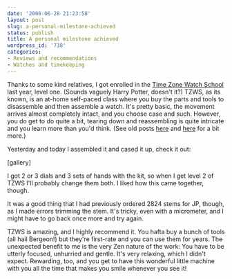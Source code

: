 ```yaml
---
date: '2008-06-28 21:23:58'
layout: post
slug: a-personal-milestone-achieved
status: publish
title: A personal milestone achieved
wordpress_id: '738'
categories:
- Reviews and recommendations
- Watches and timekeeping
---
```


Thanks to some kind relatives, I got enrolled in the [Time Zone Watch School](http://www.timezonewatchschool.com/WatchSchool/) last year, level one. (Sounds vaguely Harry Potter, doesn't it?) TZWS, as its known, is an at-home self-paced class where you buy the parts and tools to disassemble and then assemble a watch. It's pretty basic, the movement arrives almost completely intact, and you choose case and such. However, you do get to do quite a bit, tearing down and reassembling is quite intricate and you learn more than you'd think. (See old posts [here](http://fnord.phfactor.net/2008/01/15/what-is-he-doing/) and [here](http://fnord.phfactor.net/2008/01/07/there-are-many-kinds-of-happiness/) for a bit more.)

Yesterday and today I assembled it and cased it up, check it out:

[gallery]

I got 2 or 3 dials and 3 sets of hands with the kit, so when I get level 2 of TZWS I'll probably change them both. I liked how this came together, though.

It was a good thing that I had previously ordered 2824 stems for JP, though, as I made errors trimming the stem. It's tricky, even with a micrometer, and I might have to go back once more and try again.

TZWS is amazing, and I highly recommend it. You hafta buy a bunch of tools (all hail Bergeon!) but they're first-rate and you can use them for years. The unexpected benefit to me is the very Zen nature of the work: You have to be utterly focused, unhurried and gentle. It's very relaxing, which I didn't expect. Rewarding, too, and you get to have this wonderful little machine with you all the time that makes you smile whenever you see it!
